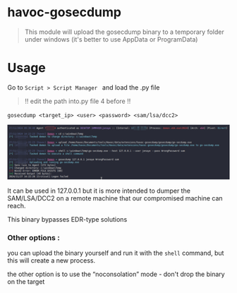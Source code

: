 # havoc-gosecdump

>This module will upload the gosecdump binary to a temporary folder under windows  (it's better to use AppData or ProgramData)

# Usage

Go to `Script > Script Manager ` and load the .py file

> !! edit the path into.py file 4 before !! 

`gosecdump <target_ip> <user> <password> <sam/lsa/dcc2>`


![demo](img/poc.png)


It can be used in 127.0.0.1 but it is more intended to dumper the SAM/LSA/DCC2 on a remote machine that our compromised machine can reach.

This binary bypasses EDR-type solutions


### Other options : 

you can upload the binary yourself and run it with the `shell` command, but this will create a new process.

the other option is to use the “noconsolation” mode - don't drop the binary on the target 